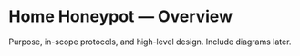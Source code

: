 # Home Honeypot — Overview
Purpose, in-scope protocols, and high-level design. Include diagrams later.

